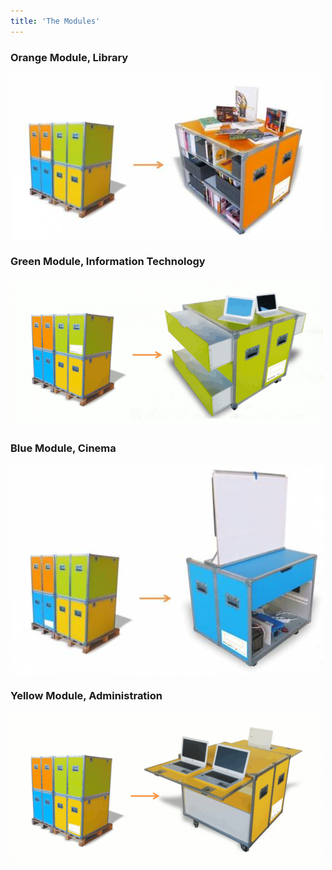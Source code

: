 ```yaml
---
title: 'The Modules'
---
```


### Orange Module, Library

![](orange.png)

### Green Module, Information Technology

![](module_vert.png)

### Blue Module, Cinema

![](module_bleu.png)

### Yellow Module, Administration

![](module_jaune.png)



